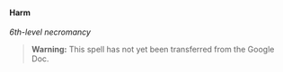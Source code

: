 #### Harm
<!-- markdownlint-disable-next-line no-emphasis-as-heading -->
_6th-level necromancy_

> **Warning:**
> This spell has not yet been transferred from the Google Doc.
